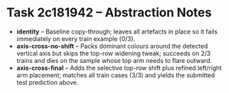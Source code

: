 # Task 2c181942 – Abstraction Notes

- **identity** – Baseline copy-through; leaves all artefacts in place so it fails immediately on every train example (0/3).
- **axis-cross-no-shift** – Packs dominant colours around the detected vertical axis but skips the top-row widening tweak; succeeds on 2/3 trains and dies on the sample whose top arm needs to flare outward.
- **axis-cross-final** – Adds the selective top-row shift plus refined left/right arm placement; matches all train cases (3/3) and yields the submitted test prediction above.

